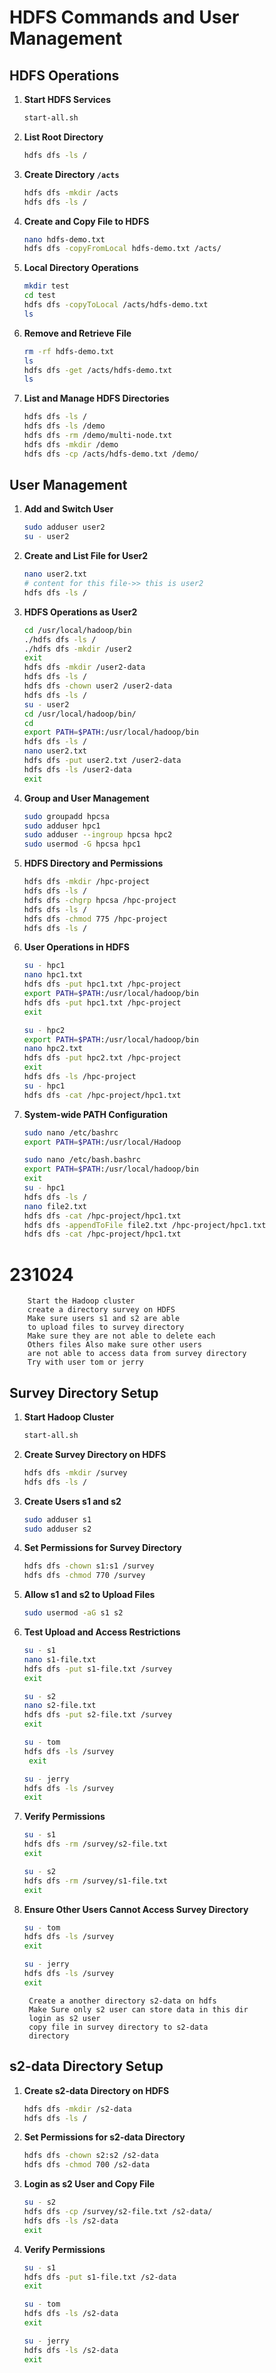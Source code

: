 # HDFS Commands and User Management

## HDFS Operations

1. **Start HDFS Services**
    ```sh
    start-all.sh
    ```

2. **List Root Directory**
    ```sh
    hdfs dfs -ls /
    ```

3. **Create Directory `/acts`**
    ```sh
    hdfs dfs -mkdir /acts
    hdfs dfs -ls /
    ```

4. **Create and Copy File to HDFS**
    ```sh
    nano hdfs-demo.txt
    hdfs dfs -copyFromLocal hdfs-demo.txt /acts/
    ```

5. **Local Directory Operations**
    ```sh
    mkdir test
    cd test
    hdfs dfs -copyToLocal /acts/hdfs-demo.txt
    ls
    ```

6. **Remove and Retrieve File**
    ```sh
    rm -rf hdfs-demo.txt
    ls
    hdfs dfs -get /acts/hdfs-demo.txt
    ls
    ```

7. **List and Manage HDFS Directories**
    ```sh
    hdfs dfs -ls /
    hdfs dfs -ls /demo
    hdfs dfs -rm /demo/multi-node.txt
    hdfs dfs -mkdir /demo
    hdfs dfs -cp /acts/hdfs-demo.txt /demo/
    ```

## User Management

1. **Add and Switch User**
    ```sh
    sudo adduser user2
    su - user2
    ```

2. **Create and List File for User2**
    ```sh
    nano user2.txt
    # content for this file->> this is user2
    hdfs dfs -ls /
    ```

3. **HDFS Operations as User2**
    ```sh
    cd /usr/local/hadoop/bin
    ./hdfs dfs -ls /
    ./hdfs dfs -mkdir /user2
    exit
    hdfs dfs -mkdir /user2-data
    hdfs dfs -ls /
    hdfs dfs -chown user2 /user2-data
    hdfs dfs -ls /
    su - user2
    cd /usr/local/hadoop/bin/
    cd
    export PATH=$PATH:/usr/local/hadoop/bin
    hdfs dfs -ls /
    nano user2.txt
    hdfs dfs -put user2.txt /user2-data
    hdfs dfs -ls /user2-data
    exit
    ```

4. **Group and User Management**
    ```sh
    sudo groupadd hpcsa
    sudo adduser hpc1
    sudo adduser --ingroup hpcsa hpc2
    sudo usermod -G hpcsa hpc1
    ```

5. **HDFS Directory and Permissions**
    ```sh
    hdfs dfs -mkdir /hpc-project
    hdfs dfs -ls /
    hdfs dfs -chgrp hpcsa /hpc-project
    hdfs dfs -ls /
    hdfs dfs -chmod 775 /hpc-project
    hdfs dfs -ls /
    ```

6. **User Operations in HDFS**
    ```sh
    su - hpc1
    nano hpc1.txt
    hdfs dfs -put hpc1.txt /hpc-project
    export PATH=$PATH:/usr/local/hadoop/bin
    hdfs dfs -put hpc1.txt /hpc-project
    exit

    su - hpc2
    export PATH=$PATH:/usr/local/hadoop/bin
    nano hpc2.txt
    hdfs dfs -put hpc2.txt /hpc-project
    exit
    hdfs dfs -ls /hpc-project
    su - hpc1
    hdfs dfs -cat /hpc-project/hpc1.txt
    ```

7. **System-wide PATH Configuration**
    ```sh
    sudo nano /etc/bashrc
    export PATH=$PATH:/usr/local/Hadoop

    sudo nano /etc/bash.bashrc
    export PATH=$PATH:/usr/local/hadoop/bin
    exit
    su - hpc1
    hdfs dfs -ls /
    nano file2.txt
    hdfs dfs -cat /hpc-project/hpc1.txt
    hdfs dfs -appendToFile file2.txt /hpc-project/hpc1.txt
    hdfs dfs -cat /hpc-project/hpc1.txt
    ```

# 231024

    
        Start the Hadoop cluster 
        create a directory survey on HDFS
        Make sure users s1 and s2 are able 
        to upload files to survey directory 
        Make sure they are not able to delete each 
        Others files Also make sure other users
        are not able to access data from survey directory 
        Try with user tom or jerry



## Survey Directory Setup

1. **Start Hadoop Cluster**
    ```sh
    start-all.sh
    ```

2. **Create Survey Directory on HDFS**
    ```sh
    hdfs dfs -mkdir /survey
    hdfs dfs -ls /
    ```

3. **Create Users s1 and s2**
    ```sh
    sudo adduser s1
    sudo adduser s2
    ```

4. **Set Permissions for Survey Directory**
     ```sh
    hdfs dfs -chown s1:s1 /survey
    hdfs dfs -chmod 770 /survey
    ```

5. **Allow s1 and s2 to Upload Files**
    ```sh
    sudo usermod -aG s1 s2
    ```

6. **Test Upload and Access Restrictions**
    ```sh
    su - s1
    nano s1-file.txt
    hdfs dfs -put s1-file.txt /survey
    exit

    su - s2
    nano s2-file.txt
    hdfs dfs -put s2-file.txt /survey
    exit

    su - tom
    hdfs dfs -ls /survey
     exit

    su - jerry
    hdfs dfs -ls /survey
    exit
    ```

7. **Verify Permissions**
    ```sh
    su - s1
    hdfs dfs -rm /survey/s2-file.txt
    exit

    su - s2
    hdfs dfs -rm /survey/s1-file.txt
    exit
    ```

8. **Ensure Other Users Cannot Access Survey Directory**
    ```sh
    su - tom
    hdfs dfs -ls /survey
    exit

    su - jerry
    hdfs dfs -ls /survey
    exit
    ```

        Create a another directory s2-data on hdfs 
        Make Sure only s2 user can store data in this dir 
        login as s2 user 
        copy file in survey directory to s2-data 
        directory





## s2-data Directory Setup

1. **Create s2-data Directory on HDFS**
    ```sh
    hdfs dfs -mkdir /s2-data
    hdfs dfs -ls /
    ```

2. **Set Permissions for s2-data Directory**
    ```sh
    hdfs dfs -chown s2:s2 /s2-data
    hdfs dfs -chmod 700 /s2-data
    ```

3. **Login as s2 User and Copy File**
    ```sh
    su - s2
    hdfs dfs -cp /survey/s2-file.txt /s2-data/
    hdfs dfs -ls /s2-data
    exit
    ```

4. **Verify Permissions**
    ```sh
    su - s1
    hdfs dfs -put s1-file.txt /s2-data
    exit

    su - tom
    hdfs dfs -ls /s2-data
    exit

    su - jerry
    hdfs dfs -ls /s2-data
    exit
    ```
